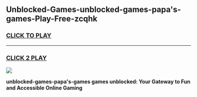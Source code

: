 
## Unblocked-Games-unblocked-games-papa's-games-Play-Free-zcqhk
<h3>
<a href="https://premium76.site?title=unblocked-games-papa's-games&ref=20M">CLICK TO PLAY</a></h3>
<hr>

<h3>
<a href="https://premium76.site?title=unblocked-games-papa's-games&ref=20M">CLICK 2 PLAY</a>
  
</h3>

<a href="https://premium76.site?title=unblocked-games-papa's-games&ref=19M"><img src="https://clearcache.store/games.png"></a>


**unblocked-games-papa's-games games unblocked: Your Gateway to Fun and Accessible Online Gaming**
